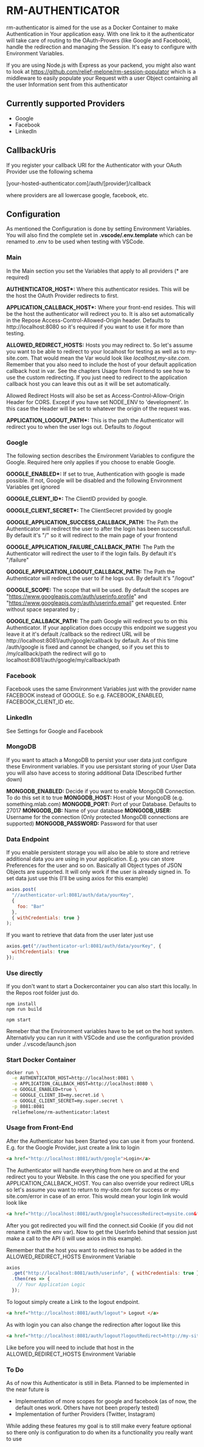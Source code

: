# RM-AUTHENTICATOR

rm-authenticator is aimed for the use as a Docker Container to make Authentication in Your application easy.
With one link to it the authenticator will take care of routing to the OAuth-Provers (like Google and Facebook),
handle the redirection and managing the Session. It's easy to configure with Environment Variables.

If you are using Node.js with Express as your packend, you might also want to look at https://github.com/relief-melone/rm-session-populator which is a middleware to easily populate your Request with a user Object containing all the user Information sent from this authenticator

## Currently supported Providers
- Google
- Facebook
- LinkedIn

## CallbackUris
If you register your callback URI for the Authenticator with your OAuth Provider use the following schema

[your-hosted-authenticator.com]/auth/[provider]/callback

where providers are all lowercase google, facebook, etc.

## Configuration

As mentioned the Configuration is done by setting Environment Variables. You will also find the complete set in
**.vscode/.env.template** which can be renamed to .env to be used when testing with VSCode.

### Main

In the Main section you set the Variables that apply to all providers (\* are required)

**AUTHENTICATOR_HOST\*:** Where this authenticator resides. This will be the host the OAuth Provider redirects to first.

**APPLICATION_CALLBACK_HOST\*:** Where your front-end resides. This will be the host the authenticator will redirect you to. It is also set automatically in the Repose Access-Control-Allowed-Origin header. Defaults to http://localhost:8080 so it's required if you want to use it for more than testing.

**ALLOWED_REDIRECT_HOSTS:** Hosts you may redirect to. So let's assume you want to be able to redirect to your localhost for testing as well as to my-site.com. That would mean the Var would look like *localhost,my-site.com*. Remember that you also need to include the host of your default application callback host in var. See the chapters Usage from Frontend to see how to use the custom redirecting. If you just need to redirect to the application callback host you can leave this out as it will be set automatically. 

Allowed Redirect Hosts will also be set as Access-Control-Allow-Origin Header for CORS. Except if you have set NODE_ENV to 'development'. In this case the Header will be set to whatever the origin of the request was.

**APPLICATION_LOGOUT_PATH\*:** This is the path the Authenticator will redirect you to when the user logs out. Defaults to /logout

### Google

The following section describes the Environment Variables to configure the Google. Required here only applies if you choose to enable Google.

**GOOGLE_ENABLED\*:** If set to true, Authentication with google is made possible. If not, Google will be disabled and the following Environment Variables get ignored

**GOOGLE_CLIENT_ID\*:** The ClientID provided by google.

**GOOGLE_CLIENT_SECRET\*:** The ClientSecret provided by google

**GOOGLE_APPLICATION_SUCCESS_CALLBACK_PATH:** The Path the Authenticator will redirect the user to after the login has been successfull. By default it's "/" so it will redirect to the main page of your frontend

**GOOGLE_APPLICATION_FAILURE_CALLBACK_PATH:** The Path the Authenticator will redirect the user to if the login fails. By default it's "/failure"

**GOOGLE_APPLICATION_LOGOUT_CALLBACK_PATH:** The Path the Authenticator will redirect the user to if he logs out. By default it's "/logout"

**GOOGLE_SCOPE:** The scope that will be used. By default the scopes are "https://www.googleapis.com/auth/userinfo.profile" and "https://www.googleapis.com/auth/userinfo.email" get requested. Enter without space separated by ;

**GOOGLE_CALLBACK_PATH:** The path Google will redirect you to on this Authenticator. If your application does occupy this endpoint we suggest you leave it at it's default /callback so the redirect URL will be http://localhost:8081/auth/google/callback by default. As of this time /auth/google is fixed and cannot be changed, so if you set this to /my/callback/path the redirect will go to localhost:8081/auth/google/my/callback/path

### Facebook

Facebook uses the same Environment Variables just with the provider name FACEBOOK instead of GOOGLE. So e.g. FACEBOOK_ENABLED, FACEBOOK_CLIENT_ID etc.

### LinkedIn
See Settings for Google and Facebook

### MongoDB

If you want to attach a MongoDB to persist your user data just configure these Environment variables. If you use persistant storing of your User Data you will also have access to storing additional Data (Described further down)

**MONGODB_ENABLED:** Decide if you want to enable MongoDB Connection. To do this set it to true
**MONGODB_HOST:** Host of your MongoDB (e.g. something.mlab.com)
**MONGODB_PORT:** Port of your Database. Defaults to 27017
**MONGODB_DB:** Name of your database
**MONGODB_USER:** Username for the connection (Only protected MongoDB connections are supported)
**MONGODB_PASSWORD:** Password for that user

### Data Endpoint

If you enable persistent storage you will also be able to store and retrieve additional data you are using in your application. E.g. you can store Preferences for the user and so on. Basically all Object types of JSON Objects are supported. It will only work if the user is already signed in. To set data just use this (I'll be using axios for this example)

```js
axios.post(
  "//authenticator-url:8081/auth/data/yourKey",
  {
    foo: "Bar"
  },
  { withCredentials: true }
);
```

If you want to retrieve that data from the user later just use

```js
axios.get("//authenticator-url:8081/auth/data/yourKey", {
  withCredentials: true
});
```

### Use directly

If you don't want to start a Dockercontainer you can also start this locally. In the Repos root folder just do.

```
npm install
npm run build

npm start
```

Remeber that the Environment variables have to be set on the host system. Alternativly you can run it with VSCode and use the configuration provided under ./.vscode/launch.json

### Start Docker Container

```sh
docker run \
  -e AUTHENTICATOR_HOST=http://localhost:8081 \
  -e APPLICATION_CALLBACK_HOST=http://localhost:8080 \
  -e GOOGLE_ENABLED=true \
  -e GOOGLE_CLIENT_ID=my.secret.id \
  -e GOOGLE_CLIENT_SECRET=my.super.secret \
  -p 8081:8081
  reliefmelone/rm-authenticator:latest
```

### Usage from Front-End

After the Authenticator has been Started you can use it from your frontend. E.g. for the Google Provider, just create a link to login

```html
<a href="http://localhost:8081/auth/google">Login</a>
```

The Authenticator will handle everything from here on and at the end redirect you to your Website. In this case the one you specified for your APPLICATION_CALLBACK_HOST. You can also override your redirect URLs so let's assume you want to return to my-site.com for success or my-site.com/error in case of an error. This would mean your login link would look like

```html
<a href="http://localhost:8081/auth/google?successRedirect=mysite.com&failureRedirect=my-site.com/error">Login</a>
```

After you got redirected you will find the connect.sid Cookie (if you did not rename it with the env var). Now to get the UserInfo behind that session just make a call to the API (i will use axios in this example).

Remember that the host you want to redirect to has to be added in the ALLOWED_REDIRECT_HOSTS Environment Variable

```js
axios
  .get("http://localhost:8081/auth/userinfo", { withCredentials: true })
  .then(res => {
    // Your Application Logic
  });
```

To logout simply create a Link to the logout endpoint.

```html
<a href="http://localhost:8081/auth/logout"> Logout </a>
```

As with login you can also change the redirection after logout like this
```html
<a href="http://localhost:8081/auth/logout?logoutRedirect=http://my-site.com/logout"> Logout </a>
```

Like before you will need to include that host in the ALLOWED_REDIRECT_HOSTS Environment Variable

### To Do

As of now this Authenticator is still in Beta. Planned to be implemented in the near future is

- Implementation of more scopes for google and facebook (as of now, the default ones work. Others have not been properly tested)
- Implementation of further Providers (Twitter, Instagram)

While adding these features my goal is to still make every feature optional so there only is configuration to do when its a functionality you really want to use
